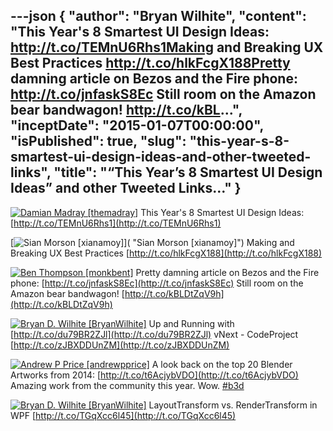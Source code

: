 ---json
{
  "author": "Bryan Wilhite",
  "content": "This Year's 8 Smartest UI Design Ideas: http://t.co/TEMnU6Rhs1Making and Breaking UX Best Practices http://t.co/hlkFcgX188Pretty damning article on Bezos and the Fire phone: http://t.co/jnfaskS8Ec  Still room on the Amazon bear bandwagon! http://t.co/kBL...",
  "inceptDate": "2015-01-07T00:00:00",
  "isPublished": true,
  "slug": "this-year-s-8-smartest-ui-design-ideas-and-other-tweeted-links",
  "title": "“This Year’s 8 Smartest UI Design Ideas” and other Tweeted Links…"
}
---

[<img alt="Damian Madray [themadray]" src="https://songhay.blob.core.windows.net/shared-social-twitter/themadray.jpg">](http://t.co/gvCNQ2i5J6 "Damian Madray [themadray]") <span>This Year's 8 Smartest UI Design Ideas: [http://t.co/TEMnU6Rhs1](http://t.co/TEMnU6Rhs1)</span>

[<img alt="Sian Morson [xianamoy]" src="https://songhay.blob.core.windows.net/shared-social-twitter/xianamoy.jpeg">]( "Sian Morson [xianamoy]") <span>Making and Breaking UX Best Practices [http://t.co/hlkFcgX188](http://t.co/hlkFcgX188)</span>

[<img alt="Ben Thompson [monkbent]" src="https://songhay.blob.core.windows.net/shared-social-twitter/monkbent.jpeg">](http://t.co/ms9eJD7aBA "Ben Thompson [monkbent]") <span>Pretty damning article on Bezos and the Fire phone: [http://t.co/jnfaskS8Ec](http://t.co/jnfaskS8Ec) Still room on the Amazon bear bandwagon! [http://t.co/kBLDtZqV9h](http://t.co/kBLDtZqV9h)</span>

[<img alt="Bryan D. Wilhite [BryanWilhite]" src="https://songhay.blob.core.windows.net/shared-social-twitter/BryanWilhite.jpeg">](http://t.co/UNdqV0Z1zz "Bryan D. Wilhite [BryanWilhite]") <span>Up and Running with [http://t.co/du79BR2ZJl](http://t.co/du79BR2ZJl) vNext - CodeProject [http://t.co/zJBXDDUnZM](http://t.co/zJBXDDUnZM)</span>

[<img alt="Andrew P Price [andrewpprice]" src="https://songhay.blob.core.windows.net/shared-social-twitter/andrewpprice.jpg">](http://t.co/pw4Mxsvyqp "Andrew P Price [andrewpprice]") <span>A look back on the top 20 Blender Artworks from 2014: [http://t.co/t6AcjybVDO](http://t.co/t6AcjybVDO) Amazing work from the community this year. Wow. [#b3d](http://search.twitter.com/search?q=%23b3d)</span>

[<img alt="Bryan D. Wilhite [BryanWilhite]" src="https://songhay.blob.core.windows.net/shared-social-twitter/BryanWilhite.jpeg">](http://t.co/UNdqV0Z1zz "Bryan D. Wilhite [BryanWilhite]") <span>LayoutTransform vs. RenderTransform in WPF [http://t.co/TGqXcc6l45](http://t.co/TGqXcc6l45)</span>
